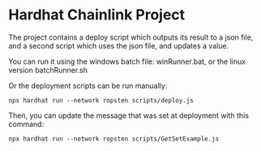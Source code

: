 # Hardhat Chainlink Project 

The project contains a deploy script which outputs its result to a json file, and a second script which uses the json file, and updates a value.

You can run it using the windows batch file: winRunner.bat, or the linux version batchRunner.sh

Or the deployment scripts can be run manually:

```shell
npx hardhat run --network ropsten scripts/deploy.js   
```

Then, you can update the message that was set at deployment with this command:

```shell
npx hardhat run --network ropsten scripts/GetSetExample.js   
```
